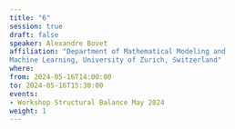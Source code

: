 ```yaml
---
title: "6"
session: true
draft: false
speaker: Alexandre Bovet
affiliation: "Department of Mathematical Modeling and
Machine Learning, University of Zurich, Switzerland" 
where:
from: 2024-05-16T14:00:00
to: 2024-05-16T15:30:00
events:
- Workshop Structural Balance May 2024
weight: 1
---
```

